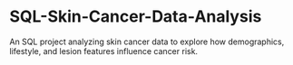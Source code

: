 # SQL-Skin-Cancer-Data-Analysis
An SQL project analyzing skin cancer data to explore how demographics, lifestyle, and lesion features influence cancer risk.
